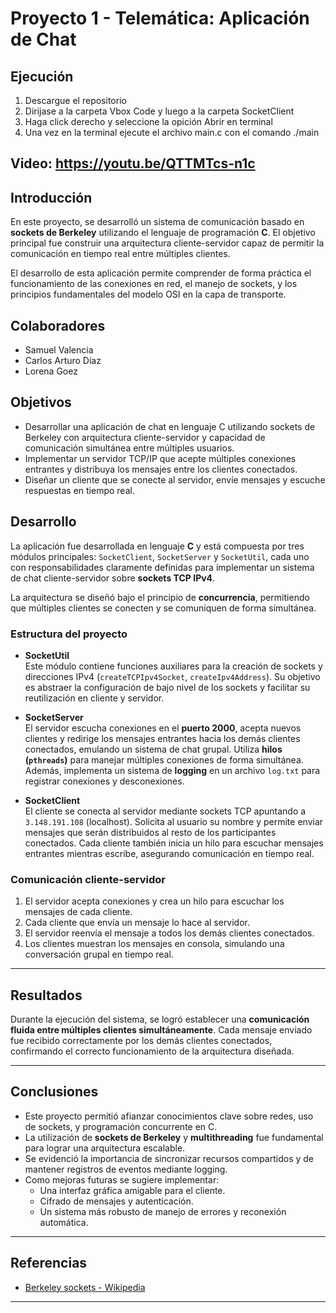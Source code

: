 # Proyecto 1 - Telemática: Aplicación de Chat

## Ejecución
1. Descargue el repositorio
2. Dirijase a la carpeta Vbox Code y luego a la carpeta SocketClient
3. Haga click derecho y seleccione la opición Abrir en terminal
4. Una vez en la terminal ejecute el archivo main.c con el comando ./main


## Video: https://youtu.be/QTTMTcs-n1c

## Introducción

En este proyecto, se desarrolló un sistema de comunicación basado en **sockets de Berkeley** utilizando el lenguaje de programación **C**. El objetivo principal fue construir una arquitectura cliente-servidor capaz de permitir la comunicación en tiempo real entre múltiples clientes.

El desarrollo de esta aplicación permite comprender de forma práctica el funcionamiento de las conexiones en red, el manejo de sockets, y los principios fundamentales del modelo OSI en la capa de transporte.

## Colaboradores

- Samuel Valencia  
- Carlos Arturo Díaz  
- Lorena Goez  

## Objetivos

- Desarrollar una aplicación de chat en lenguaje C utilizando sockets de Berkeley con arquitectura cliente-servidor y capacidad de comunicación simultánea entre múltiples usuarios.
- Implementar un servidor TCP/IP que acepte múltiples conexiones entrantes y distribuya los mensajes entre los clientes conectados.
- Diseñar un cliente que se conecte al servidor, envíe mensajes y escuche respuestas en tiempo real.

## Desarrollo

La aplicación fue desarrollada en lenguaje **C** y está compuesta por tres módulos principales: `SocketClient`, `SocketServer` y `SocketUtil`, cada uno con responsabilidades claramente definidas para implementar un sistema de chat cliente-servidor sobre **sockets TCP IPv4**.

La arquitectura se diseñó bajo el principio de **concurrencia**, permitiendo que múltiples clientes se conecten y se comuniquen de forma simultánea.

### Estructura del proyecto

- **SocketUtil**  
  Este módulo contiene funciones auxiliares para la creación de sockets y direcciones IPv4 (`createTCPIpv4Socket`, `createIpv4Address`). Su objetivo es abstraer la configuración de bajo nivel de los sockets y facilitar su reutilización en cliente y servidor.

- **SocketServer**  
  El servidor escucha conexiones en el **puerto 2000**, acepta nuevos clientes y redirige los mensajes entrantes hacia los demás clientes conectados, emulando un sistema de chat grupal. Utiliza **hilos (`pthreads`)** para manejar múltiples conexiones de forma simultánea. Además, implementa un sistema de **logging** en un archivo `log.txt` para registrar conexiones y desconexiones.

- **SocketClient**  
  El cliente se conecta al servidor mediante sockets TCP apuntando a `3.148.191.108` (localhost). Solicita al usuario su nombre y permite enviar mensajes que serán distribuidos al resto de los participantes conectados. Cada cliente también inicia un hilo para escuchar mensajes entrantes mientras escribe, asegurando comunicación en tiempo real.

### Comunicación cliente-servidor

1. El servidor acepta conexiones y crea un hilo para escuchar los mensajes de cada cliente.
2. Cada cliente que envía un mensaje lo hace al servidor.
3. El servidor reenvía el mensaje a todos los demás clientes conectados.
4. Los clientes muestran los mensajes en consola, simulando una conversación grupal en tiempo real.

---

## Resultados

Durante la ejecución del sistema, se logró establecer una **comunicación fluida entre múltiples clientes simultáneamente**. Cada mensaje enviado fue recibido correctamente por los demás clientes conectados, confirmando el correcto funcionamiento de la arquitectura diseñada.

---

## Conclusiones

- Este proyecto permitió afianzar conocimientos clave sobre redes, uso de sockets, y programación concurrente en C.
- La utilización de **sockets de Berkeley** y **multithreading** fue fundamental para lograr una arquitectura escalable.
- Se evidenció la importancia de sincronizar recursos compartidos y de mantener registros de eventos mediante logging.
- Como mejoras futuras se sugiere implementar:
  - Una interfaz gráfica amigable para el cliente.
  - Cifrado de mensajes y autenticación.
  - Un sistema más robusto de manejo de errores y reconexión automática.

---

## Referencias
- [Berkeley sockets - Wikipedia](https://en.wikipedia.org/wiki/Berkeley_sockets)

---
